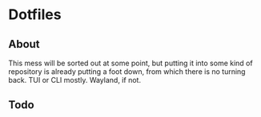 # Dotfiles

## About

This mess will be sorted out at some point, but putting it into some kind of repository is already putting a foot down, from which there is no turning back. TUI or CLI mostly. Wayland, if not.

## Todo

